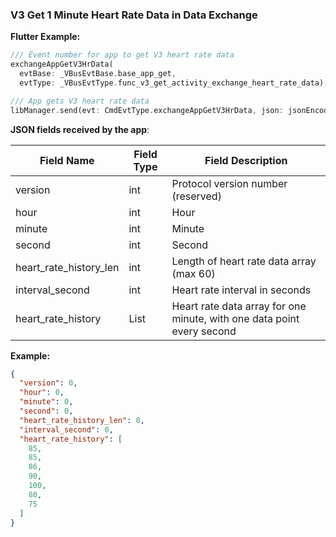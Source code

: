 ### V3 Get 1 Minute Heart Rate Data in Data Exchange

**Flutter Example:**

```dart
/// Event number for app to get V3 heart rate data
exchangeAppGetV3HrData(
  evtBase: _VBusEvtBase.base_app_get,
  evtType: _VBusEvtType.func_v3_get_activity_exchange_heart_rate_data),

/// App gets V3 heart rate data
libManager.send(evt: CmdEvtType.exchangeAppGetV3HrData, json: jsonEncode(json));
```

**JSON fields received by the app**:

| Field Name            | Field Type | Field Description                        |
| --------------------- | ---------- | ---------------------------------------- |
| version               | int        | Protocol version number (reserved)       |
| hour                  | int        | Hour                                     |
| minute                | int        | Minute                                   |
| second                | int        | Second                                   |
| heart_rate_history_len | int        | Length of heart rate data array (max 60)  |
| interval_second       | int        | Heart rate interval in seconds           |
| heart_rate_history    | List<int>  | Heart rate data array for one minute, with one data point every second |

**Example:**

```json
{
  "version": 0,
  "hour": 0,
  "minute": 0,
  "second": 0,
  "heart_rate_history_len": 0,
  "interval_second": 0,
  "heart_rate_history": [
    85,
    85,
    86,
    90,
    100,
    80,
    75
  ]
}
```
